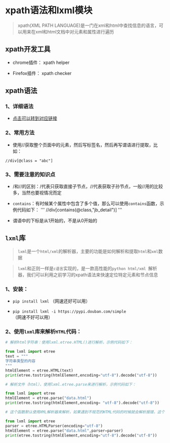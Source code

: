 # xpath语法和lxml模块

> xpath(XML PATH LANGUAGE)是一门在xml和html中查找信息的语言，可以用来在xml和html文档中对元素和属性进行遍历

## xpath开发工具

* chrome插件： xpath helper

* Firefox插件： xpath checker


## xpath语法
### 1、详细语法

* [点击可以转到对应链接](https://www.runoob.com/xpath/xpath-syntax.html)

### 2、常用方法

* 使用//获取整个页面中的元素，然后写标签名，然后再写谓语进行提取，比如：

```xpath
//div[@class = "abc"]
```

### 3、需要注意的知识点

* /和//的区别：/代表只获取直接子节点，//代表获取子孙节点，一般//用的比较多，当然也要视情况而定

* `contains`：有时候某个属性中包含了多个值，那么可以使用`contains`函数，示例代码如下：
'''
//div[contains(@class,"jb_detail")]
'''

* 谓语中的下标是从1开始的，不是从0开始的



## `lxml`库

>`lxml`是一个`html/xml`的解析器，主要的功能是如何解析和提取`html`和`xml`数据

>`lxml`和正则一样是`c语言`实现的，是一款高性能的`python html/xml `解析器，我们可以利用之前学习的xpath语法来快速定位特定元素和节点信息

### 1、安装：

* `pip install lxml` （网速还好可以用）

* `pip install lxml -i https://pypi.douban.com/simple`（网速不好可以用）

### 2、使用`lxml`库来解析`HTML`代码：
```python
# 解析html字符串：使用lxml.etree.HTML()进行解析，示例代码如下：

from lxml import etree
text = """
字符串类型的内容
"""
htmlElement = etree.HTML(text)
print(etree.tostring(htmlElement,encoding="utf-8").decode("utf-8"))

# 解析文件（html），使用lxml.etree.parse来进行解析，示例代码如下：

from lxml import etree
htmlElement = etree.parse("data.html")
print(etree.tostring(htmlElement,encoding= "utf-8").decode("utf-8"))

# 这个函数默认使用XML解析器来解析，如果遇到不规范的HTML代码的时候就会解析报错，这个时候就要自己创建HTML解析器。

from lxml import etree
parser = etree.HTMLParser(encoding="utf-8")
htmlElement = etree.parse("data.html",parser=parser)
print(etree.tostring(htmlElement,encoding="utf-8").decode("utf-8"))
```



